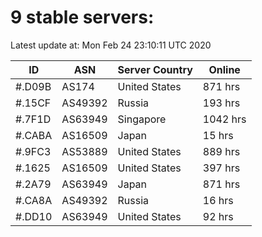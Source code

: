 # 9 stable servers:

Latest update at: Mon Feb 24 23:10:11 UTC 2020

| ID | ASN | Server Country | Online |
| -- | --- | -------------- | ------ |
| #.D09B | AS174 | United States | 871 hrs |
| #.15CF | AS49392 | Russia | 193 hrs |
| #.7F1D | AS63949 | Singapore | 1042 hrs |
| #.CABA | AS16509 | Japan | 15 hrs |
| #.9FC3 | AS53889 | United States | 889 hrs |
| #.1625 | AS16509 | United States | 397 hrs |
| #.2A79 | AS63949 | Japan | 871 hrs |
| #.CA8A | AS49392 | Russia | 16 hrs |
| #.DD10 | AS63949 | United States | 92 hrs |

